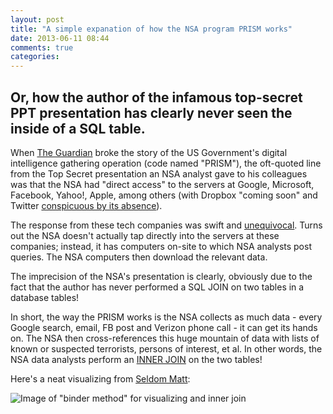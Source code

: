 ```yaml
---
layout: post
title: "A simple expanation of how the NSA program PRISM works"
date: 2013-06-11 08:44
comments: true
categories: 
---
```


## Or, how the author of the infamous top-secret PPT presentation has clearly never seen the inside of a SQL table.

When [The Guardian](http://www.guardian.co.uk/world/2013/jun/07/prism-tech-giants-shock-nsa-data-mining) broke the story of the US Government's digital intelligence gathering operation (code named "PRISM"), the oft-quoted line from the Top Secret presentation an NSA analyst gave to his colleagues was that the NSA had "direct access" to the servers at Google, Microsoft, Facebook, Yahoo!, Apple, among others (with Dropbox "coming soon" and Twitter [conspicuous by its absence](http://www.avc.com/a_vc/2013/06/feature-friday-standing-up-for-your-users.html)). 

The response from these tech companies was swift and [unequivocal](http://www.guardian.co.uk/world/2013/jun/07/prism-tech-giants-shock-nsa-data-mining). Turns out the NSA doesn't actually tap directly into the servers at these companies; instead, it has computers on-site to which NSA analysts post queries. The NSA computers then download the relevant data.

The imprecision of the NSA's presentation is clearly, obviously due to the fact that the author has never performed a SQL JOIN on two tables in a database tables!

In short, the way the PRISM works is the NSA collects as much data - every Google search, email, FB post and Verizon phone call - it can get its hands on. The NSA then cross-references this huge mountain of data with lists of known or suspected terrorists, persons of interest, et al. In other words, the NSA data analysts perform an [INNER JOIN](http://www.codinghorror.com/blog/2007/10/a-visual-explanation-of-sql-joins.html) on the two tables! 

Here's a neat visualizing from [Seldom Matt](http://blog.seldomatt.com/blog/2012/10/17/about-sql-joins-the-3-ring-binder-model/):

![Image of "binder method" for visualizing and inner join](http://25.media.tumblr.com/1702c57a6fd3a1048d1ab062d2cff590/tumblr_mo8cqssYw01qd3p27o1_500.png)
